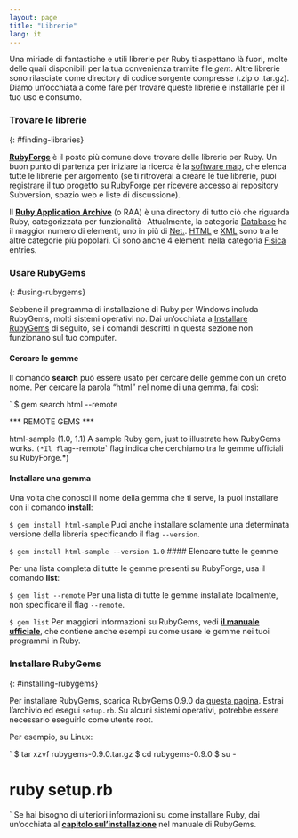 ```yaml
---
layout: page
title: "Librerie"
lang: it
---
```


Una miriade di fantastiche e utili librerie per Ruby ti aspettano là
fuori, molte delle quali disponibili per la tua convenienza tramite file
*gem*. Altre librerie sono rilasciate come directory di codice sorgente
compresse (.zip o .tar.gz). Diamo un’occhiata a come fare per trovare
queste librerie e installarle per il tuo uso e consumo.

### Trovare le librerie
{: #finding-libraries}

[**RubyForge**][1] è il posto più comune dove trovare delle librerie per
Ruby. Un buon punto di partenza per iniziare la ricerca è la [software
map][2], che elenca tutte le librerie per argomento (se ti ritroverai a
creare le tue librerie, puoi [registrare][3] il tuo progetto su
RubyForge per ricevere accesso ai repository Subversion, spazio web e
liste di discussione).

Il [**Ruby Application Archive**][4] (o RAA) è una directory di tutto
ciò che riguarda Ruby, categorizzata per funzionalità- Attualmente, la
categoria [Database][5] ha il maggior numero di elementi, uno in più di
[Net.][6]. [HTML][7] e [XML][8] sono tra le altre categorie più
popolari. Ci sono anche 4 elementi nella categoria [Fisica][9] entries.

### Usare RubyGems
{: #using-rubygems}

Sebbene il programma di installazione di Ruby per Windows includa
RubyGems, molti sistemi operativi no. Dai un’occhiata a [Installare
RubyGems](#installing-rubygems) di seguito, se i comandi descritti in
questa sezione non funzionano sul tuo computer.

#### Cercare le gemme

Il comando **search** può essere usato per cercare delle gemme con un
creto nome. Per cercare la parola “html” nel nome di una gemma, fai
così:

 `
 $ gem search html --remote

 *** REMOTE GEMS ***

 html-sample (1.0, 1.1)
    A sample Ruby gem, just to illustrate how RubyGems works.
` (*Il flag `--remote` flag indica che cerchiamo tra le gemme ufficiali su
RubyForge.*)

#### Installare una gemma

Una volta che conosci il nome della gemma che ti serve, la puoi
installare con il comando **install**\:

 `
 $ gem install html-sample
` Puoi anche installare solamente una determinata versione della libreria
specificando il flag `--version`.

 `
 $ gem install html-sample --version 1.0
` #### Elencare tutte le gemme

Per una lista completa di tutte le gemme presenti su RubyForge, usa il
comando **list**\:

 `
 $ gem list --remote
` Per una lista di tutte le gemme installate localmente, non specificare
il flag `--remote`.

 `
 $ gem list
` Per maggiori informazioni su RubyGems, vedi [**il manuale
ufficiale**][10], che contiene anche esempi su come usare le gemme nei
tuoi programmi in Ruby.

### Installare RubyGems
{: #installing-rubygems}

Per installare RubyGems, scarica RubyGems 0.9.0 da [questa pagina][11].
Estrai l’archivio ed esegui `setup.rb`. Su alcuni sistemi operativi,
potrebbe essere necessario eseguirlo come utente root.

Per esempio, su Linux:

 `
$ tar xzvf rubygems-0.9.0.tar.gz
$ cd rubygems-0.9.0
$ su -
# ruby setup.rb
` Se hai bisogno di ulteriori informazioni su come installare Ruby, dai
un’occhiata al [**capitolo sul’installazione**][12] nel manuale di
RubyGems.



[1]: http://rubyforge.org/ 
[2]: http://rubyforge.org/softwaremap/trove_list.php 
[3]: http://rubyforge.org/register 
[4]: http://raa.ruby-lang.org/ 
[5]: http://raa.ruby-lang.org/cat.rhtml?category_major=Library;category_minor=Database 
[6]: http://raa.ruby-lang.org/cat.rhtml?category_major=Library;category_minor=Net 
[7]: http://raa.ruby-lang.org/cat.rhtml?category_major=Library;category_minor=HTML 
[8]: http://raa.ruby-lang.org/cat.rhtml?category_major=Library;category_minor=XML 
[9]: http://raa.ruby-lang.org/cat.rhtml?category_major=Library;category_minor=Physics 
[10]: http://rubygems.org/read/chapter/1 
[11]: http://rubyforge.org/frs/?group_id=126 
[12]: http://rubygems.org/read/chapter/3 
